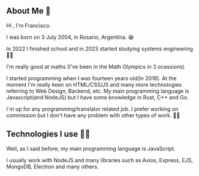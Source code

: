 ## About Me 👋
Hi , I'm Francisco. 

I was born on 3 July 2004, in Rosario, Argentina. 😁

In 2022 I finished school and in 2023 started studying systems engineering 👨‍🎓

I'm really good at maths (I've been in the Math Olympics in 3 ocassions) 

I started programming when I was fourteen years old(In 2018). At the moment I'm really keen on HTML/CSS/JS and many more technologies referring to Web Design, Backend, etc. 
My main programming language is Javascript(and NodeJS) but I have some knowledge in Rust, C++ and Go.

I´m up for any programming/translator related job. I prefer working on commission but I don't have any problem with other types of work. 🙋‍♂️

## Technologies I use 👨‍💻

Well, as I said before, my main programming language is JavaScript.

I usually work with NodeJS and many libraries such as Axios, Express, EJS, MongoDB, Electron and many others.
